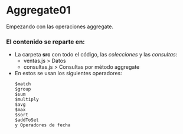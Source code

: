 # Aggregate01
Empezando con las operaciones aggregate.
### El contenido se reparte en:
- La carpeta **src** con todo el código, las *colecciones* y las *consultas*:
  - ventas.js > Datos
  - consultas.js > Consultas por método aggregate
- En estos se usan los siguientes operadores:
  ```
  $match
  $group
  $sum
  $multiply
  $avg
  $max
  $sort
  $addToSet
  y Operadores de fecha 
  ```
